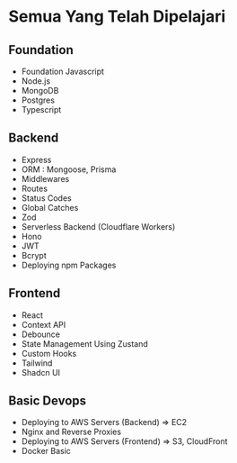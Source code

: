 # Semua Yang Telah Dipelajari

## Foundation

- Foundation Javascript
- Node.js
- MongoDB
- Postgres
- Typescript

## Backend

- Express
- ORM : Mongoose, Prisma
- Middlewares
- Routes
- Status Codes
- Global Catches
- Zod
- Serverless Backend (Cloudflare Workers)
- Hono
- JWT
- Bcrypt
- Deploying npm Packages

## Frontend

- React
- Context API
- Debounce
- State Management Using Zustand
- Custom Hooks
- Tailwind
- Shadcn UI

## Basic Devops

- Deploying to AWS Servers (Backend) => EC2
- Nginx and Reverse Proxies
- Deploying to AWS Servers (Frontend) => S3, CloudFront
- Docker Basic
